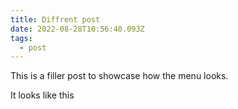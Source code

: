 ```yaml
---
title: Diffrent post
date: 2022-08-28T10:56:40.093Z
tags:
  - post
---
```

This is a filler post to showcase how the menu looks.

I﻿t looks like this